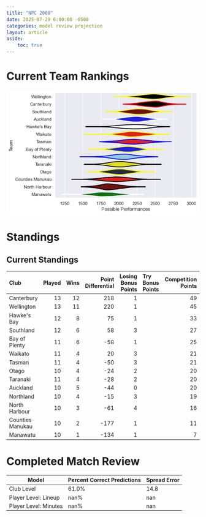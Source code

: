 ```yaml
---  
title: "NPC 2008"  
date: 2025-07-29 6:00:00 -0500  
categories: model review projection  
layout: article  
aside:  
    toc: true  
---
```

# Current Team Rankings


![Club Rankings](plots/rankings_NPC_2008.png)
# Standings

## Current Standings


| Club             |   Played |   Wins |   Point Differential |   Losing Bonus Points | Try Bonus Points   |   Competition Points |
|:-----------------|---------:|-------:|---------------------:|----------------------:|:-------------------|---------------------:|
| Canterbury       |       13 |     12 |                  218 |                     1 |                    |                   49 |
| Wellington       |       13 |     11 |                  220 |                     1 |                    |                   45 |
| Hawke's Bay      |       12 |      8 |                   75 |                     1 |                    |                   33 |
| Southland        |       12 |      6 |                   58 |                     3 |                    |                   27 |
| Bay of Plenty    |       11 |      6 |                  -58 |                     1 |                    |                   25 |
| Waikato          |       11 |      4 |                   20 |                     3 |                    |                   21 |
| Tasman           |       11 |      4 |                  -50 |                     3 |                    |                   21 |
| Otago            |       10 |      4 |                  -24 |                     2 |                    |                   20 |
| Taranaki         |       11 |      4 |                  -28 |                     2 |                    |                   20 |
| Auckland         |       10 |      5 |                  -44 |                     0 |                    |                   20 |
| Northland        |       10 |      4 |                  -15 |                     3 |                    |                   19 |
| North Harbour    |       10 |      3 |                  -61 |                     4 |                    |                   16 |
| Counties Manukau |       10 |      2 |                 -177 |                     1 |                    |                   11 |
| Manawatu         |       10 |      1 |                 -134 |                     1 |                    |                    7 |



# Completed Match Review


| Model | Percent Correct Predictions | Spread Error |
| ------ | ------ | ------ |
| Club Level | 61.0% | 14.8 |
| Player Level: Lineup | nan% | nan |
| Player Level: Minutes | nan% | nan |

